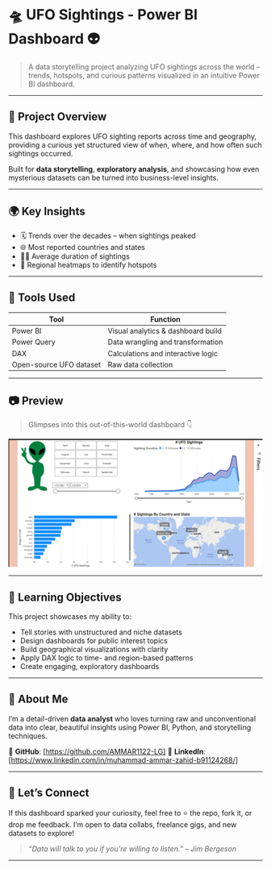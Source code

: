 # 🛸 UFO Sightings - Power BI Dashboard 👽


> A data storytelling project analyzing UFO sightings across the world – trends, hotspots, and curious patterns visualized in an intuitive Power BI dashboard.

---

## 📌 Project Overview

This dashboard explores UFO sighting reports across time and geography, providing a curious yet structured view of when, where, and how often such sightings occurred.

Built for **data storytelling**, **exploratory analysis**, and showcasing how even mysterious datasets can be turned into business-level insights.

---

## 🌍 Key Insights

- 🗓️ Trends over the decades – when sightings peaked  
- 🌐 Most reported countries and states  
- 🕵️‍♂️ Average duration of sightings  
- 🧭 Regional heatmaps to identify hotspots  

---

## 💼 Tools Used

| Tool           | Function                            |
|----------------|-------------------------------------|
| Power BI       | Visual analytics & dashboard build  |
| Power Query    | Data wrangling and transformation   |
| DAX            | Calculations and interactive logic  |
| Open-source UFO dataset | Raw data collection        |

---



## 📷 Preview

> Glimpses into this out-of-this-world dashboard 👇

![Sightings Overview](https://github.com/AMMAR1122-LG/Sightings_PowerBI_Dashboard/blob/main/images/Sightigs%20Dashboad.png)

---

## 🎯 Learning Objectives

This project showcases my ability to:

- Tell stories with unstructured and niche datasets  
- Design dashboards for public interest topics  
- Build geographical visualizations with clarity  
- Apply DAX logic to time- and region-based patterns  
- Create engaging, exploratory dashboards  

---


## 💼 About Me

I’m a detail-driven **data analyst** who loves turning raw and unconventional data into clear, beautiful insights using Power BI, Python, and storytelling techniques.

🔗 **GitHub**: [https://github.com/AMMAR1122-LG]
🔗 **LinkedIn**: [https://www.linkedin.com/in/muhammad-ammar-zahid-b91124268/]  


---

## 👋 Let’s Connect

If this dashboard sparked your curiosity, feel free to ⭐ the repo, fork it, or drop me feedback. I’m open to data collabs, freelance gigs, and new datasets to explore!

> _“Data will talk to you if you're willing to listen.” – Jim Bergeson_

---
